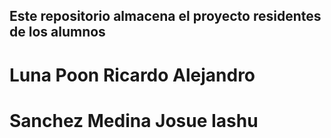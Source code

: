 <h2>Este repositorio almacena el proyecto residentes de los alumnos</h2>
<h1>Luna Poon Ricardo Alejandro</h1>
<h1>Sanchez Medina Josue Iashu</h1>
